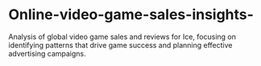 # Online-video-game-sales-insights-
Analysis of global video game sales and reviews for Ice, focusing on identifying patterns that drive game success and planning effective advertising campaigns.
